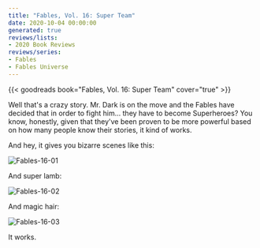 ```yaml
---
title: "Fables, Vol. 16: Super Team"
date: 2020-10-04 00:00:00
generated: true
reviews/lists:
- 2020 Book Reviews
reviews/series:
- Fables
- Fables Universe
---
```

{{< goodreads book="Fables, Vol. 16: Super Team" cover="true" >}}

Well that's a crazy story. Mr. Dark is on the move and the Fables have decided that in order to fight him... they have to become Superheroes? You know, honestly, given that they've been proven to be more powerful based on how many people know their stories, it kind of works.  

And hey, it gives you bizarre scenes like this:  

<!--more-->

![Fables-16-01](/embeds/books/attachments/fables-16-01.jpg)  

And super lamb:  

![Fables-16-02](/embeds/books/attachments/fables-16-02.jpg)  

And magic hair:  

![Fables-16-03](/embeds/books/attachments/fables-16-03.jpg)  

It works.


